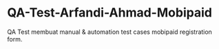 # QA-Test-Arfandi-Ahmad-Mobipaid

QA Test membuat manual & automation test cases mobipaid registration form.
